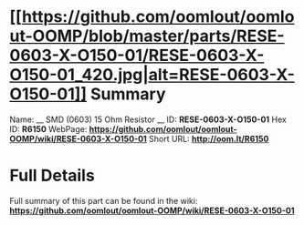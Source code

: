 
[[https://github.com/oomlout/oomlout-OOMP/blob/master/parts/RESE-0603-X-O150-01/RESE-0603-X-O150-01_420.jpg|alt=RESE-0603-X-O150-01]] 
Summary
=================

Name: __ SMD (0603) 15 Ohm Resistor __
ID: __RESE-0603-X-O150-01__
Hex ID: __R6150__
WebPage: __https://github.com/oomlout/oomlout-OOMP/wiki/RESE-0603-X-O150-01__
Short URL: __http://oom.lt/R6150__

Full Details
==========================
Full summary of this part can be found in the wiki:   
__https://github.com/oomlout/oomlout-OOMP/wiki/RESE-0603-X-O150-01__   

